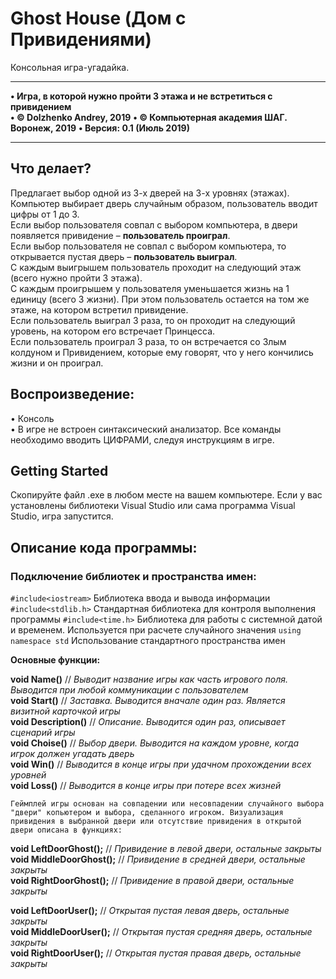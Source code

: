 # Ghost House (Дом с Привидениями)
Консольная игра-угадайка.

***
**•	Игра, в которой нужно пройти 3 этажа и не встретиться с привидением**   
**•	© Dolzhenko Andrey, 2019**
**•	© Компьютерная академия ШАГ. Воронеж, 2019**
**•	Версия: 0.1 (Июль 2019)**
***

## Что делает?
Предлагает выбор одной из 3-х дверей на 3-х уровнях (этажах).  
Компьютер выбирает дверь случайным образом, пользователь вводит цифры от 1 до 3.  
Если выбор пользователя совпал с выбором компьютера, в двери появляется привидение – **пользователь проиграл**.   
Если выбор пользователя не совпал с выбором компьютера, то открывается пустая дверь – **пользователь выиграл**.  
С каждым выигрышем пользователь проходит на следующий этаж (всего нужно пройти 3 этажа).  
С каждым проигрышем у пользователя уменьшается жизнь на 1 единицу (всего 3 жизни). При этом пользователь остается на том же этаже, на котором встретил привидение.  
Если пользователь выиграл 3 раза, то он проходит на следующий уровень, на котором его встречает Принцесса.  
Если пользователь проиграл 3 раза, то он встречается со Злым колдуном и Привидением, которые ему говорят, что у него кончились жизни и он проиграл.  

## Воспроизведение:
•	Консоль  
•	В игре не встроен синтаксический анализатор. Все команды необходимо вводить ЦИФРАМИ, следуя инструкциям в игре.  

## Getting Started
Скопируйте файл .exe в любом месте на вашем компьютере. Если у вас установлены библиотеки Visual Studio или сама программа Visual Studio, игра запустится.  


## Описание кода программы:

### Подключение библиотек и пространства имен:

`#include<iostream>`  Библиотека ввода и вывода информации
`#include<stdlib.h>` Стандартная библиотека для контроля выполнения программы
`#include<time.h>` Библиотека для работы с системной датой и временем. Используется при расчете случайного значения
`using namespace std` Использование стандартного пространства имен  
  
**Основные функции:**    

**void Name()** // *Выводит название игры как часть игрового поля. Выводится при любой коммуникации с пользователем*  
**void Start()** // *Заставка. Выводится вначале один раз. Является визитной карточкой игры*  
**void Description()** // *Описание. Выводится один раз, описывает сценарий игры*  
**void Choise()** // *Выбор двери. Выводится на каждом уровне, когда игрок должен угадать дверь*  
**void Win()** // *Выводится в конце игры при удачном прохождении всех уровней*  
**void Loss()** // *Выводится в конце игры при потере всех жизней*  

`Геймплей игры основан на совпадении или несовпадении случайного выбора "двери" копьютером и выбора, сделанного игроком.
Визуализация привидения в выбранной двери или отсутствие привидения в открытой двери описана в функциях:`    

**void LeftDoorGhost();** // *Привидение в левой двери, остальные закрыты*  
**void MiddleDoorGhost();** // *Привидение в средней двери, остальные закрыты*  
**void RightDoorGhost();** // *Привидение в правой двери, остальные закрыты*  

**void LeftDoorUser();** // *Открытая пустая левая дверь, остальные закрыты*  
**void MiddleDoorUser();** // *Открытая пустая средняя дверь, остальные закрыты*  
**void RightDoorUser();** // *Открытая пустая правая дверь, остальные закрыты*  

